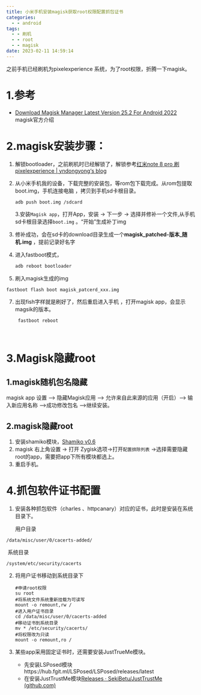 ```yaml
---
title: 小米手机安装magisk获取root权限配置抓包证书
categories:
  - - android
tags:
  - - 刷机
  - - root
  - - magisk
date: 2023-02-11 14:59:14
---
```


之前手机已经刷机为pixelexperience 系统，为了root权限，折腾一下magisk。

# 1.参考

- [Download Magisk Manager Latest Version 25.2 For Android 2022](https://magiskmanager.com/) magisk官方介绍



# 2.magisk安装步骤：

1. 解锁bootloader，之前刷机时已经解锁了，解锁参考[红米note 8 pro 刷pixelexperience | yndongyong‘s blog](https://yndongyong.github.io/2023/03/03/红米note-8-pro-刷pixelexperience/)

2. 从小米手机我的设备，下载完整的安装包，等rom包下载完成。从rom包提取boot.img，手机连接电脑 ，拷贝到手机sd卡根目录。

   ```
   adb push boot.img /sdcard
   ```

   3.安装`Magisk app`，打开App，安装 -> 下一步 -> 选择并修补一个文件,从手机sd卡根目录选择`boot.img` 。“开始”生成补丁img

4. 修补成功，会在sd卡的download目录生成一个**magisk_patched-版本_随机.img** ，提前记录好名字

5. 进入fastboot模式，

   ```sh
   adb reboot bootloader
   ```

6. 刷入magisk生成的img 

```sh
fastboot flash boot magisk_patcerd_xxx.img
```

7. 出现fish字样就是刷好了，然后重启进入手机   ，打开magisk app，会显示magsik的版本。

    ``` fastboot reboot``` 

   ​	

# 3.Magisk隐藏root

## 1.magisk随机包名隐藏

magisk app 设置 –> 隐藏Magisk应用 –>  允许来自此来源的应用（开启）–>  输入新应用名称 –>成功修改包名 –>继续安装。

## 2.magisk隐藏root

1. 安装shamiko模块，[Shamiko v0.6](https://github.com/LSPosed/LSPosed.github.io/releases/tag/shamiko-126)
2. magisk 右上角设置  -> 打开 Zygisk选项->打开`配置排除列表` ->选择需要隐藏root的app，需要把app下所有模块都选上。
3. 重启手机。

# 4.抓包软件证书配置

 1. 安装各种抓包软件（charles 、httpcanary）对应的证书，此时是安装在系统目录下。

    用户目录

```shell
/data/misc/user/0/cacerts-added/
```

​		系统目录

```shell
/system/etc/security/cacerts
```

2. 将用户证书移动到系统目录下

   ```shell
   #申请root权限
   su root
   #将系统文件系统重新挂载为可读写
   mount -o remount,rw /
   #进入用户证书目录
   cd /data/misc/user/0/cacerts-added
   #移动证书到系统目录
   mv * /etc/security/cacerts/ 
   #将权限改为只读
   mount -o remount,ro /
   ```

3. 某些app采用固定证书时，还需要安装JustTrueMe模块。

   - 先安装LSPosed模块https://hub.fgit.ml/LSPosed/LSPosed/releases/latest
   - 在安装JustTrustMe模块[Releases · SekiBetu/JustTrustMe (github.com)](https://github.com/SekiBetu/JustTrustMe/releases)